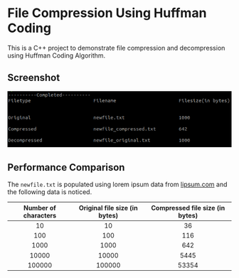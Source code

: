 # File Compression Using Huffman Coding

This is a C++ project to demonstrate file compression and decompression using Huffman Coding Algorithm.

## Screenshot

![output.png](assets/output.png)

## Performance Comparison

The `newfile.txt` is populated using lorem ipsum data from [lipsum.com](https://www.lipsum.com/) and the following data is noticed.

| Number of characters | Original file size (in bytes) | Compressed file size (in bytes) |
| :------------------: | :---------------------------: | :-----------------------------: |
|          10          |              10               |               36                |
|         100          |              100              |               116               |
|         1000         |             1000              |               642               |
|        10000         |             10000             |              5445               |
|        100000        |            100000             |              53354              |
